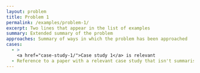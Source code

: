 ```yaml
---
layout: problem
title: Problem 1
permalink: /examples/problem-1/
excerpt: Two lines that appear in the list of examples
summary: Extended summary of the problem
approaches: Summary of ways in which the problem has been approached
cases:
  - >
    <a href="case-study-1/">Case study 1</a> is relevant
  - Reference to a paper with a relevant case study that isn't summarised on this website
---
```

